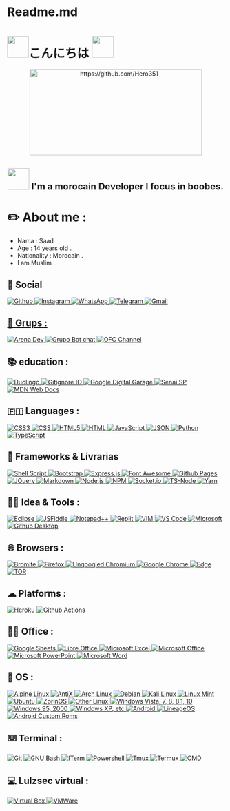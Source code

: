 # Readme.md

<h1> <img src="https://media.tenor.com/Ex1pkci_-v8AAAAj/white-cute-cat-hearts.gif" width="50"<p>こんにちは <img src="https://media.tenor.com/Ex1pkci_-v8AAAAj/white-cute-cat-hearts.gif" width="50"</p></h1>
<p align="center">
    <img src="https://i.gifer.com/T9aF.gif" width="400" height="200" alt="https://github.com/Hero351"/>
</p>
<h2 align="center">
	<img src="https://media.tenor.com/TcrzssE_SwMAAAAi/anime-waifu.gif" width="50"/>
	I'm a morocain Developer I focus in boobes.
</h2>

# ✏️ About me :

- Nama : Saad .
- Age : 14 years old .
- Nationality : Morocain .
- I am Muslim .


## 👨 Social

<p>
    <a href="https://github.com/Hero351">
        <img alt="Github" src="https://img.shields.io/badge/GitHub-100000?logo=github&logoColor=white&style=for-the-badge"/>
    </a> 
    <a href="https://instagram.com/nm9h?igshid=NTc4MTIwNjQ2YQ==">
        <img alt="Instagram" src="https://img.shields.io/badge/Instagram-E4405F?logo=instagram&logoColor=white&style=for-the-badge"/>
    </a>
    <a href="https://wa.me/212609395104">
        <img alt="WhatsApp" src="https://img.shields.io/badge/WhatsApp-25D366?logo=whatsapp&logoColor=white&style=for-the-badge"/>
    </a>
    <a href="https://t.me/endfu">
        <img alt="Telegram" src="https://img.shields.io/badge/Telegram-2CA5E0?logo=telegram&logoColor=white&style=for-the-badge"/>
    </a>
    <a href="mailto:v.i3@aol.com">
        <img alt="Gmail" src="https://img.shields.io/badge/Gmail-D14836?logo=gmail&logoColor=white&style=for-the-badge"/>
</p>

## 👥 Grups :

<p>
    <a href="https://chat.whatsapp.com/EFatuIRz1Lg2PJ9U2tAAnZ">
        <img alt="Arena Dev" src="https://img.shields.io/badge/WhatsApp%20LZ-25D366?logo=whatsapp&logoColor=white&style=for-the-badge"/>
    </a>
    <a href="https://chat.whatsapp.com/GZmtKYAoohfCeAa4En1KJ8">
        <img alt="Grupo Bot chat" src="https://img.shields.io/badge/WhatsApp%20DEV-25D366?logo=whatsapp&logoColor=white&style=for-the-badge"/>
    </a>
    <a href="https://t.me/Y66I6">
        <img alt="OFC Channel" src="https://img.shields.io/badge/Projeto%20Íris%20TG-2CA5E0?logo=telegram&logoColor=white&style=for-the-badge"/>
    </a>

## 📚 education :

<p>
    <a href="https://pt.duolingo.com/profile/KillovSky">
        <img alt="Duolingo" src="https://img.shields.io/badge/Duolingo-58CC02?logo=Duolingo&logoColor=white&style=for-the-badge"/>
    </a>
    <a href="https://www.gitignore.io">
        <img alt="Gitignore IO" src="https://img.shields.io/badge/Gitignore.io-204ECF?logo=gitignoredotio&logoColor=white&style=for-the-badge"/>
    </a>
    <a href="https://learndigital.withgoogle.com/digitalgarage">
        <img alt="Google Digital Garage" src="https://img.shields.io/badge/-Google%20DG-blue?logo=google&logoColor=red&style=for-the-badge"/>
    </a>
    <a href="https://www.sp.senai.br">
        <img alt="Senai SP" src="https://img.shields.io/badge/-Senai%20SP-red?logo=Microsoft%20Academic&logoColor=white&style=for-the-badge"/>
    </a>
    <a href="https://developer.mozilla.org/pt-BR">
        <img alt="MDN Web Docs" src="https://img.shields.io/badge/MDN_Web_Docs-black?logo=mdnwebdocs&logoColor=white&style=for-the-badge"/>
    </a>
</p>

## 🇫🇮 Languages :

<p>
    <a href="https://developer.mozilla.org/pt-BR/docs/Web/CSS">
        <img alt="CSS3" src="https://img.shields.io/badge/CSS3-1572B6?logo=css3&logoColor=white&style=for-the-badge"/>
        <img alt="CSS" src="https://img.shields.io/badge/-CSS-blue?style=for-the-badge"/>
    </a>
    <a href="https://developer.mozilla.org/en-US/docs/Glossary/HTML5">
        <img alt="HTML5" src="https://img.shields.io/badge/HTML5-E34F26?logo=html5&logoColor=white&style=for-the-badge"/>
    </a>
    <a href="https://developer.mozilla.org/pt-BR/docs/Web/HTML">
        <img alt="HTML" src="https://img.shields.io/badge/HTML-E34F26.svg?style=for-the-badge"/>
    </a>
    <a href="https://developer.mozilla.org/pt-BR/docs/Web/JavaScript">
        <img alt="JavaScript" src="https://img.shields.io/badge/JavaScript-323330?logo=javascript&logoColor=F7DF1E&style=for-the-badge"/>
    </a>
    <a href="https://www.json.org">
        <img alt="JSON" src="https://img.shields.io/badge/JSON-5E5C5C?logo=json&logoColor=white&style=for-the-badge"/>
    </a>
    <a href="https://www.python.org">
        <img alt="Python" src="https://img.shields.io/badge/Python-FFD43B?logo=python&logoColor=blue&style=for-the-badge"/>
    </a>
    <a href="https://www.typescriptlang.org">
        <img alt="TypeScript" src="https://img.shields.io/badge/TypeScript-007ACC?logo=typescript&logoColor=white&style=for-the-badge"/>
    </a>
</p>

## 🚀 Frameworks & Livrarias

<p>
    <a href="https://www.gnu.org/s/bash/manual/html_node/Shell-Scripts.html">
        <img alt="Shell Script" src="https://img.shields.io/badge/Shell_Script-121011?logo=gnu-bash&logoColor=white&style=for-the-badge"/>
    </a>
    <a href="https://getbootstrap.com">
        <img alt="Bootstrap" src="https://img.shields.io/badge/Bootstrap-563D7C?logo=bootstrap&logoColor=white&style=for-the-badge"/>
    </a>
    <a href="https://expressjs.com">
        <img alt="Express.js" src="https://img.shields.io/badge/Express.js-000000?logo=express&logoColor=white&style=for-the-badge"/>
    </a>
    <a href="https://fontawesome.com">
        <img alt="Font Awesome" src="https://img.shields.io/badge/Font_Awesome-339AF0?logo=fontawesome&logoColor=white&style=for-the-badge"/>
    </a>
    <a href="https://pages.github.com">
        <img alt="Github Pages" src="https://img.shields.io/badge/Github%20Pages-222222?logo=GitHub%20Pages&logoColor=white&style=for-the-badge"/>
    </a>
    <a href="https://jquery.com">
        <img alt="JQuery" src="https://img.shields.io/badge/jQuery-0769AD?logo=jquery&logoColor=white&style=for-the-badge"/>
    </a>
    <a href="https://www.markdownguide.org">
        <img alt="Markdown" src="https://img.shields.io/badge/Markdown-000000?logo=markdown&logoColor=white&style=for-the-badge"/>
    </a>
    <a href="https://nodejs.org">
        <img alt="Node.js" src="https://img.shields.io/badge/Node.js-339933?logo=nodedotjs&logoColor=white&style=for-the-badge"/>
    </a>
    <a href="https://www.npmjs.com">
        <img alt="NPM" src="https://img.shields.io/badge/NPM-CB3837?logo=npm&logoColor=white&style=for-the-badge"/>
    </a>
    <a href="https://socket.io">
        <img alt="Socket.io" src="https://img.shields.io/badge/Socket.io-010101?logo=Socket.io&logoColor=white&style=for-the-badge"/>
    </a>
    <a href="https://www.npmjs.com/ts-node">
        <img alt="TS-Node" src="https://img.shields.io/badge/TS--Node-3178C6?logo=ts-node&logoColor=white&style=for-the-badge"/>
    </a>
    <a href="https://yarnpkg.com">
        <img alt="Yarn" src="https://img.shields.io/badge/Yarn-2C8EBB?logo=yarn&logoColor=white&style=for-the-badge"/>
    </a>
</p>

## 👩‍💻 Idea & Tools :

<p>
    <a href="https://www.eclipse.org/downloads">
        <img alt="Eclipse" src="https://img.shields.io/badge/Eclipse-2C2255?logo=eclipse&logoColor=white&style=for-the-badge"/>
    </a>
    <a href="https://jsfiddle.net/user/KillovSky/fiddles/">
        <img alt="JSFiddle" src="https://img.shields.io/badge/JSFiddle-0084FF?logo=JSFiddle&logoColor=white&style=for-the-badge"/>
    </a>
    <a href="https://notepad-plus-plus.org/downloads">
        <img alt="Notepad++" src="https://img.shields.io/badge/Notepad++-90E59A.svg?logo=notepad%2B%2B&logoColor=black&style=for-the-badge"/>
    </a>
    <a href="https://replit.com/@KillovSky">
        <img alt="Replit" src="https://img.shields.io/badge/Replit-667881?logo=replit&logoColor=white&style=for-the-badge"/>
    </a>
    <a href="https://www.vim.org">
        <img alt="VIM" src="https://img.shields.io/badge/VIM-%2311AB00.svg?logo=vim&logoColor=white&style=for-the-badge"/>
    </a>
    <a href="https://code.visualstudio.com">
        <img alt="VS Code" src="https://img.shields.io/badge/Visual_Studio_Code-0078D4?logo=visual%20studio%20code&logoColor=white&style=for-the-badge"/>
    </a>
    <a href="https://www.microsoft.com/pt-br/software-download">
        <img alt="Microsoft" src="https://img.shields.io/badge/Microsoft-666666?logo=microsoft&logoColor=white&style=for-the-badge"/>
    </a>
    <a href="https://desktop.github.com">
        <img alt="Github Desktop" src="https://img.shields.io/badge/Github%20Desktop-8034A9.svg?logo=github&logoColor=white&style=for-the-badge"/>
    </a>
</p>



## 🌐 Browsers :

<p>
    <a href="https://www.bromite.org">
        <img alt="Bromite" src="https://img.shields.io/badge/Bromite-fff?logo=Google-chrome&logoColor=4CBB17&style=for-the-badge"/>
    </a>
    <a href="https://www.mozilla.org/pt/firefox/new">
        <img alt="Firefox" src="https://img.shields.io/badge/Firefox_Browser-FF7139?logo=Firefox-Browser&logoColor=white&style=for-the-badge"/>
    </a>
    <a href="https://github.com/ungoogled-software/ungoogled-chromium">
        <img alt="Ungoogled Chromium" src="https://img.shields.io/badge/Ungoogled%20Chromium-4285F4?logo=Google-chrome&logoColor=white&style=for-the-badge"/>
    </a>
    <a href="https://www.google.com/intl/pt-BR/chrome">
        <img alt="Google Chrome" src="https://img.shields.io/badge/Google_Chrome-4285F4?logo=Google-chrome&logoColor=white&style=for-the-badge"/>
    </a>
    <a href="https://www.microsoft.com/pt-br/edge">
        <img alt="Edge" src="https://img.shields.io/badge/Microsoft_Edge-0078D7?logo=Microsoft-edge&logoColor=white&style=for-the-badge"/>
    </a>
    <a href="https://www.torproject.org/download">
        <img alt="TOR" src="https://img.shields.io/badge/Tor_Browser-7D4698?logo=Tor-Browser&logoColor=white&style=for-the-badge"/>
    </a>
</p>

## ☁ Platforms :

<p>
    <a href="https://www.heroku.com">
        <img alt="Heroku" src="https://img.shields.io/badge/Heroku-430098?logo=heroku&logoColor=white&style=for-the-badge"/>
    </a>
    <a href="https://docs.github.com/actions">
        <img alt="Github Actions" src="https://img.shields.io/badge/GitHub_Actions-2088FF?logo=github-actions&logoColor=white&style=for-the-badge"/>
    </a>
</p>

## 👨‍💻 Office :

<p>
    <a href="https://www.google.com/sheets/about">
        <img alt="Google Sheets" src="https://img.shields.io/badge/Google%20Sheets-34A853?logo=google-sheets&logoColor=white&style=for-the-badge"/>
    </a>
    <a href="https://pt-br.libreoffice.org">
        <img alt="Libre Office" src="https://img.shields.io/badge/LibreOffice-18A303?logo=LibreOffice&logoColor=white&style=for-the-badge"/>
    </a>
    <a href="https://www.microsoft.com/pt-br/microsoft-365/excel">
        <img alt="Microsoft Excel" src="https://img.shields.io/badge/Microsoft_Excel-217346?logo=microsoft-excel&logoColor=white&style=for-the-badge"/>
    </a>
    <a href="https://www.office.com">
        <img alt="Microsoft Office" src="https://img.shields.io/badge/Microsoft_Office-D83B01?logo=microsoft-office&logoColor=white&style=for-the-badge"/>
    </a>
    <a href="https://www.microsoft.com/pt-br/microsoft-365/powerpoint">
        <img alt="Microsoft PowerPoint" src="https://img.shields.io/badge/Microsoft_PowerPoint-B7472A?logo=microsoft-powerpoint&logoColor=white&style=for-the-badge"/>
    </a>
    <a href="https://www.microsoft.com/pt-br/microsoft-365/word">
        <img alt="Microsoft Word" src="https://img.shields.io/badge/Microsoft_Word-2B579A?logo=microsoft-word&logoColor=white&style=for-the-badge"/>
    </a>
</p>

## 📱 OS :

<p>
    <a href="https://www.alpinelinux.org">
        <img alt="Alpine Linux" src="https://img.shields.io/badge/Alpine_Linux-0D597F?logo=alpine-linux&logoColor=white&style=for-the-badge"/>
    </a>
    <a href="https://antixlinux.com">
        <img alt="AntiX" src="https://img.shields.io/badge/-Anti--X-blue?logo=linux&logoColor=orange&style=for-the-badge"/>
    </a>
    <a href="https://archlinux.org">
        <img alt="Arch Linux" src="https://img.shields.io/badge/Arch_Linux-1793D1?logo=arch-linux&logoColor=white&style=for-the-badge"/>
    </a>
    <a href="https://www.debian.org">
        <img alt="Debian" src="https://img.shields.io/badge/Debian-A81D33?logo=debian&logoColor=white&style=for-the-badge"/>
    </a>
    <a href="https://www.kali.org">
        <img alt="Kali Linux" src="https://img.shields.io/badge/Kali_Linux-557C94?logo=kali-linux&logoColor=white&style=for-the-badge"/>
    </a>
    <a href="https://www.linuxmint.com">
        <img alt="Linux Mint" src="https://img.shields.io/badge/Linux_Mint-87CF3E?logo=linux-mint&logoColor=white&style=for-the-badge"/>
    </a>
    <a href="https://help.ubuntu.com/community/Installation/MinimalCD">
        <img alt="Ubuntu" src="https://img.shields.io/badge/Ubuntu-E95420?logo=ubuntu&logoColor=white&style=for-the-badge"/>
    </a>
    <a href="https://zorin.com/os">
        <img alt="ZorinOS" src="https://img.shields.io/badge/Zorin%20OS-0CC1F3?logo=zorin&logoColor=white&style=for-the-badge"/>
    </a>
    <a href="https://en.wikipedia.org/wiki/Light-weight_Linux_distribution">
        <img alt="Other Linux" src="https://img.shields.io/badge/20+%20Linux-FCC624?logo=linux&logoColor=black&style=for-the-badge"/>
    </a>
    <a href="https://www.microsoft.com/pt-br/software-download">
        <img alt="Windows Vista, 7, 8, 8.1, 10" src="https://img.shields.io/badge/Windows-0078D6?logo=windows&logoColor=white&style=for-the-badge"/>
    </a>
    <a href="https://pt.wikipedia.org/wiki/Windows_95">
        <img alt="Windows 95, 2000" src="https://img.shields.io/badge/Windows_95-008080?logo=windows-95&logoColor=white&style=for-the-badge"/>
    </a>
    <a href="https://pt.wikipedia.org/wiki/Windows_XP">
        <img alt="Windows XP, etc" src="https://img.shields.io/badge/Windows_XP-003399?logo=windows-xp&logoColor=white&style=for-the-badge"/>
    </a>
    <a href="https://www.android.com">
        <img alt="Android" src="https://img.shields.io/badge/Android-3DDC84?logo=android&logoColor=white&style=for-the-badge"/>
    </a>
    <a href="https://lineageos.org">
        <img alt="LineageOS" src="https://img.shields.io/badge/LineageOS-167C80?logo=lineageos&logoColor=white&style=for-the-badge"/>
    </a>
    <a href="https://en.wikipedia.org/wiki/List_of_custom_Android_distributions">
        <img alt="Android Custom Roms" src="https://img.shields.io/badge/-20+%20Roms-blue?logo=android&style=for-the-badge"/>
    </a>
</p>


## ⌨️ Terminal :

<p>
    <a href="https://git-scm.com/downloads">
        <img alt="Git" src="https://img.shields.io/badge/GIT-E44C30?logo=git&logoColor=white&style=for-the-badge"/>
    </a>
    <a href="https://www.gnu.org/software/bash">
        <img alt="GNU Bash" src="https://img.shields.io/badge/GNU%20Bash-4EAA25?logo=GNU%20Bash&logoColor=white&style=for-the-badge"/>
    </a>
    <a href="https://iterm2.com">
        <img alt="ITerm" src="https://img.shields.io/badge/iTerm2-000000?logo=iterm2&logoColor=white&style=for-the-badge"/>
    </a>
    <a href="https://learn.microsoft.com/pt-br/powershell/scripting/overview">
        <img alt="Powershell" src="https://img.shields.io/badge/Powershell-5391FE?logo=powershell&logoColor=white&style=for-the-badge"/>
    </a>
    <a href="https://github.com/tmux/tmux/wiki">
        <img alt="Tmux" src="https://img.shields.io/badge/Tmux-1BB91F?logo=tmux&logoColor=white&style=for-the-badge"/>
    </a>
    <a href="https://termux.dev">
        <img alt="Termux" src="https://img.shields.io/badge/Termux-000000?logo=hyper&logoColor=white&style=for-the-badge"/>
    </a>
    <a href="https://learn.microsoft.com/pt-br/windows-server/administration/windows-commands/cmd">
        <img alt="CMD" src="https://img.shields.io/badge/Windows%20Terminal-4D4D4D?logo=windows%20terminal&logoColor=white&style=for-the-badge"/>
    </a>
</p>

## 💻 Lulzsec virtual :

<p>
    <a href="https://www.virtualbox.org">
        <img alt="Virtual Box" src="https://img.shields.io/badge/VirtualBox-21416b?logo=VirtualBox&logoColor=white&style=for-the-badge"/>
    </a>
    <a href="https://www.vmware.com">
        <img alt="VMWare" src="https://img.shields.io/badge/VMware-231f20?logo=VMware&logoColor=white&style=for-the-badge"/>
    </a>
</p>


